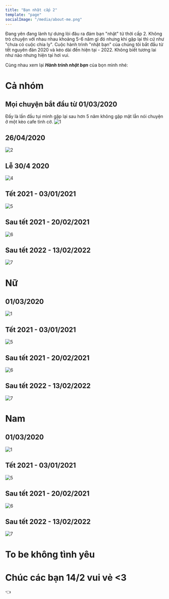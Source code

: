 ```yaml
---
title: "Bạn nhặt cấp 2"
template: "page"
socialImage: "/media/about-me.png"
---
```


Đang yên đang lành tự dưng lòi đâu ra đám bạn "nhặt" từ thời cấp 2. Không trò chuyện với nhau nhau khoảng 5-6 năm gì đó nhưng khi gặp lại thì cứ như "chưa có cuộc chia ly". Cuộc hành trình "nhặt bạn" của chúng tôi bắt đầu từ tết nguyên đán 2020 và kéo dài đến hiện tại - 2022. Không biết tương lai như nào nhưng hiện tại hơi vui.

Cùng nhau xem lại ***Hành trình nhặt bạn*** của bọn mình nhé:

# Cả nhóm
## Mọi chuyện bắt đầu từ 01/03/2020
Đấy là lần đầu tụi mình gặp lại sau hơn 5 năm không gặp mặt lẫn nói chuyện ở một kèo cafe tình cờ.
![1](/media/page/c2/010320.jpg)
## 26/04/2020
![2](/media/page/c2/260420.jpeg)
## Lễ 30/4 2020
![4](/media/page/c2/300420.jpeg)
## Tết 2021 - 03/01/2021
![5](/media/page/c2/030121.png)
## Sau tết 2021 - 20/02/2021
![6](/media/page/c2/200221.jpeg)
## Sau tết 2022 - 13/02/2022
![7](/media/page/c2/130222.jpeg)

# Nữ
## 01/03/2020
![1](/media/page/c2/010320-1.jpeg)
## Tết 2021 - 03/01/2021
![5](/media/page/c2/030121-1.jpeg)
## Sau tết 2021 - 20/02/2021
![6](/media/page/c2/200221-1.jpeg)
## Sau tết 2022 - 13/02/2022
![7](/media/page/c2/130222-1.jpeg)

# Nam
## 01/03/2020
![1](/media/page/c2/010320-2.jpg)
## Tết 2021 - 03/01/2021
![5](/media/page/c2/030121-2.jpeg)

## Sau tết 2021 - 20/02/2021
![6](/media/page/c2/200221-2.jpg)
## Sau tết 2022 - 13/02/2022
![7](/media/page/c2/130222-2.jpeg)

# To be không tình yêu

# Chúc các bạn 14/2 vui vẻ <3
👈 